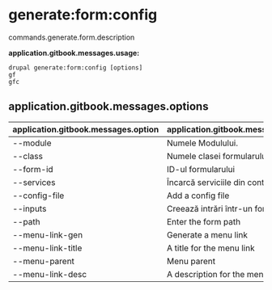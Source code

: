 # generate:form:config
commands.generate.form.description

**application.gitbook.messages.usage:**
```
drupal generate:form:config [options]
gf
gfc
```

## application.gitbook.messages.options
application.gitbook.messages.option | application.gitbook.messages.details
-------|-------------
--module | Numele Modulului.
--class | Numele clasei formularului
--form-id | ID-ul formularului
--services | Încarcă serviciile din container.
--config-file | Add a config file
--inputs | Creează intrări într-un formular.
--path | Enter the form path
--menu-link-gen | Generate a menu link
--menu-link-title | A title for the menu link
--menu-parent | Menu parent
--menu-link-desc | A description for the menu link
